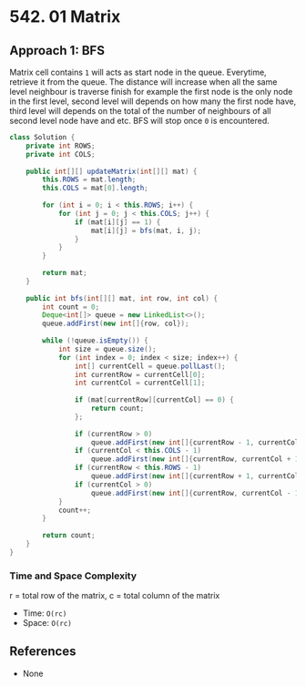 # 542. 01 Matrix

## Approach 1: BFS
Matrix cell contains `1` will acts as start node in the queue. Everytime, retrieve it from the queue. The distance will increase when all the same level neighbour is traverse finish for example the first node is the only node in the first level, second level will depends on how many the first node have, third level will depends on the total of the number of neighbours of all second level node have and etc. BFS will stop once `0` is encountered.

```java
class Solution {
    private int ROWS;
    private int COLS;
    
    public int[][] updateMatrix(int[][] mat) {
        this.ROWS = mat.length;
        this.COLS = mat[0].length;
        
        for (int i = 0; i < this.ROWS; i++) {
            for (int j = 0; j < this.COLS; j++) {
                if (mat[i][j] == 1) {
                    mat[i][j] = bfs(mat, i, j);
                }
            }
        }
        
        return mat;
    }
    
    public int bfs(int[][] mat, int row, int col) {
        int count = 0;
        Deque<int[]> queue = new LinkedList<>();
        queue.addFirst(new int[]{row, col});
        
        while (!queue.isEmpty()) {
            int size = queue.size();
            for (int index = 0; index < size; index++) {
                int[] currentCell = queue.pollLast();
                int currentRow = currentCell[0];
                int currentCol = currentCell[1];
                
                if (mat[currentRow][currentCol] == 0) {
                    return count;
                };
                
                if (currentRow > 0) 
                    queue.addFirst(new int[]{currentRow - 1, currentCol});
                if (currentCol < this.COLS - 1) 
                    queue.addFirst(new int[]{currentRow, currentCol + 1});
                if (currentRow < this.ROWS - 1) 
                    queue.addFirst(new int[]{currentRow + 1, currentCol});
                if (currentCol > 0) 
                    queue.addFirst(new int[]{currentRow, currentCol - 1});
            }
            count++;
        }
        
        return count;
    }
}
```

### Time and Space Complexity
r = total row of the matrix, c = total column of the matrix
- Time: `O(rc)`
- Space: `O(rc)`

## References
- None